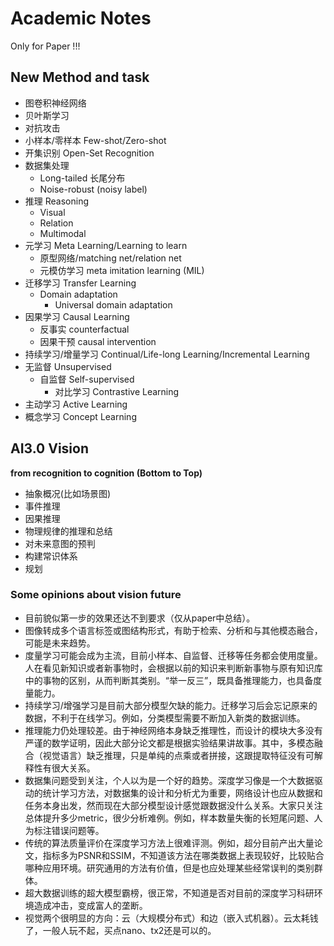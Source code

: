 # Academic Notes
Only for Paper !!!

## New Method and task
- 图卷积神经网络
- 贝叶斯学习
- 对抗攻击
- 小样本/零样本 Few-shot/Zero-shot
- 开集识别 Open-Set Recognition
- 数据集处理
  - Long-tailed 长尾分布
  - Noise-robust (noisy label)
- 推理 Reasoning
    - Visual
    - Relation
    - Multimodal
- 元学习 Meta Learning/Learning to learn
    - 原型网络/matching net/relation net
    - 元模仿学习 meta imitation learning (MIL)
- 迁移学习 Transfer Learning
    - Domain adaptation
      - Universal domain adaptation
- 因果学习 Causal Learning
    - 反事实 counterfactual
    - 因果干预 causal intervention
- 持续学习/增量学习 Continual/Life-long Learning/Incremental Learning
- 无监督 Unsupervised
    - 自监督 Self-supervised
        - 对比学习 Contrastive Learning
- 主动学习 Active Learning
- 概念学习 Concept Learning

## AI3.0 Vision 
**from recognition to cognition (Bottom to Top)**
- 抽象概况(比如场景图)
- 事件推理
- 因果推理
- 物理规律的推理和总结
- 对未来意图的预判
- 构建常识体系
- 规划

### Some opinions about vision future
- 目前貌似第一步的效果还达不到要求（仅从paper中总结）。
- 图像转成多个语言标签或图结构形式，有助于检索、分析和与其他模态融合，可能是未来趋势。
- 度量学习可能会成为主流，目前小样本、自监督、迁移等任务都会使用度量。人在看见新知识或者新事物时，会根据以前的知识来判断新事物与原有知识库中的事物的区别，从而判断其类别。“举一反三”，既具备推理能力，也具备度量能力。
- 持续学习/增强学习是目前大部分模型欠缺的能力。迁移学习后会忘记原来的数据，不利于在线学习。例如，分类模型需要不断加入新类的数据训练。
- 推理能力仍处理较差。由于神经网络本身缺乏推理性，而设计的模块大多没有严谨的数学证明，因此大部分论文都是根据实验结果讲故事。其中，多模态融合（视觉语言）缺乏推理，只是单纯的点乘或者拼接，这跟提取特征没有可解释性有很大关系。
- 数据集问题受到关注，个人以为是一个好的趋势。深度学习像是一个大数据驱动的统计学习方法，对数据集的设计和分析尤为重要，网络设计也应从数据和任务本身出发，然而现在大部分模型设计感觉跟数据没什么关系。大家只关注总体提升多少metric，很少分析难例。例如，样本数量失衡的长短尾问题、人为标注错误问题等。
- 传统的算法质量评价在深度学习方法上很难评测。例如，超分目前产出大量论文，指标多为PSNR和SSIM，不知道该方法在哪类数据上表现较好，比较贴合哪种应用环境。研究通用的方法有价值，但是也应处理某些经常误判的类别群体。
- 超大数据训练的超大模型霸榜，很正常，不知道是否对目前的深度学习科研环境造成冲击，变成富人的垄断。
- 视觉两个很明显的方向：云（大规模分布式）和边（嵌入式机器）。云太耗钱了，一般人玩不起，买点nano、tx2还是可以的。
  
